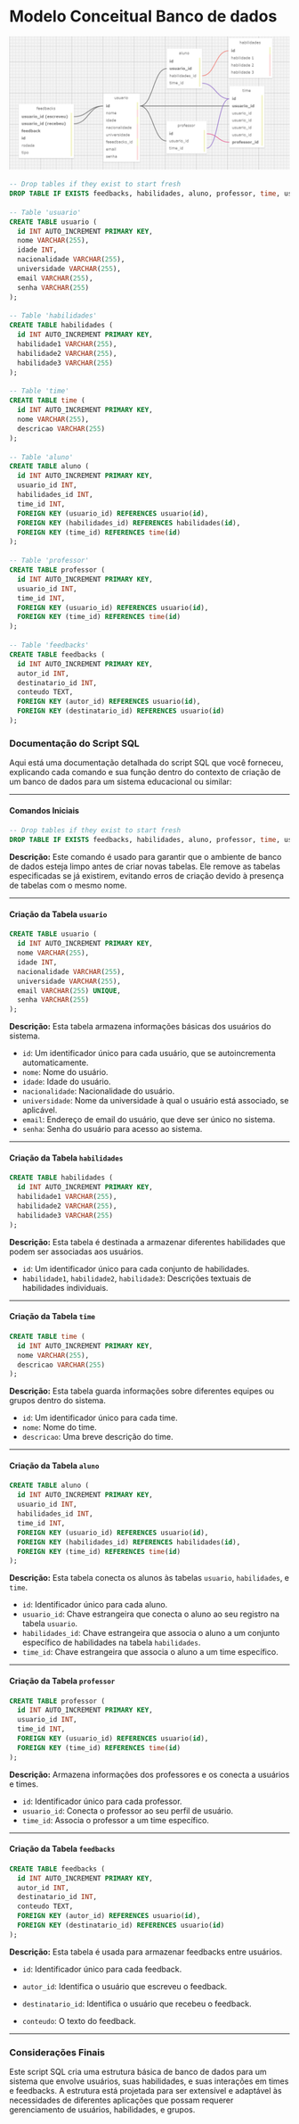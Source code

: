 # Modelo Conceitual Banco de dados
<img src="Modelo Conceitual do Banco de Dados.png">


```sql
-- Drop tables if they exist to start fresh
DROP TABLE IF EXISTS feedbacks, habilidades, aluno, professor, time, usuario;

-- Table 'usuario'
CREATE TABLE usuario (
  id INT AUTO_INCREMENT PRIMARY KEY,
  nome VARCHAR(255),
  idade INT,
  nacionalidade VARCHAR(255),
  universidade VARCHAR(255),
  email VARCHAR(255),
  senha VARCHAR(255)
);

-- Table 'habilidades'
CREATE TABLE habilidades (
  id INT AUTO_INCREMENT PRIMARY KEY,
  habilidade1 VARCHAR(255),
  habilidade2 VARCHAR(255),
  habilidade3 VARCHAR(255)
);

-- Table 'time'
CREATE TABLE time (
  id INT AUTO_INCREMENT PRIMARY KEY,
  nome VARCHAR(255),
  descricao VARCHAR(255)
);

-- Table 'aluno'
CREATE TABLE aluno (
  id INT AUTO_INCREMENT PRIMARY KEY,
  usuario_id INT,
  habilidades_id INT,
  time_id INT,
  FOREIGN KEY (usuario_id) REFERENCES usuario(id),
  FOREIGN KEY (habilidades_id) REFERENCES habilidades(id),
  FOREIGN KEY (time_id) REFERENCES time(id)
);

-- Table 'professor'
CREATE TABLE professor (
  id INT AUTO_INCREMENT PRIMARY KEY,
  usuario_id INT,
  time_id INT,
  FOREIGN KEY (usuario_id) REFERENCES usuario(id),
  FOREIGN KEY (time_id) REFERENCES time(id)
);

-- Table 'feedbacks'
CREATE TABLE feedbacks (
  id INT AUTO_INCREMENT PRIMARY KEY,
  autor_id INT,
  destinatario_id INT,
  conteudo TEXT,
  FOREIGN KEY (autor_id) REFERENCES usuario(id),
  FOREIGN KEY (destinatario_id) REFERENCES usuario(id)
);

```

### Documentação do Script SQL

Aqui está uma documentação detalhada do script SQL que você forneceu, explicando cada comando e sua função dentro do contexto de criação de um banco de dados para um sistema educacional ou similar:

---

#### Comandos Iniciais

```sql
-- Drop tables if they exist to start fresh
DROP TABLE IF EXISTS feedbacks, habilidades, aluno, professor, time, usuario;
```

**Descrição:**
Este comando é usado para garantir que o ambiente de banco de dados esteja limpo antes de criar novas tabelas. Ele remove as tabelas especificadas se já existirem, evitando erros de criação devido à presença de tabelas com o mesmo nome.

---

#### Criação da Tabela `usuario`

```sql
CREATE TABLE usuario (
  id INT AUTO_INCREMENT PRIMARY KEY,
  nome VARCHAR(255),
  idade INT,
  nacionalidade VARCHAR(255),
  universidade VARCHAR(255),
  email VARCHAR(255) UNIQUE,
  senha VARCHAR(255)
);
```

**Descrição:**
Esta tabela armazena informações básicas dos usuários do sistema. 

- `id`: Um identificador único para cada usuário, que se autoincrementa automaticamente.
- `nome`: Nome do usuário.
- `idade`: Idade do usuário.
- `nacionalidade`: Nacionalidade do usuário.
- `universidade`: Nome da universidade à qual o usuário está associado, se aplicável.
- `email`: Endereço de email do usuário, que deve ser único no sistema.
- `senha`: Senha do usuário para acesso ao sistema.

---

#### Criação da Tabela `habilidades`

```sql
CREATE TABLE habilidades (
  id INT AUTO_INCREMENT PRIMARY KEY,
  habilidade1 VARCHAR(255),
  habilidade2 VARCHAR(255),
  habilidade3 VARCHAR(255)
);
```

**Descrição:**
Esta tabela é destinada a armazenar diferentes habilidades que podem ser associadas aos usuários.

- `id`: Um identificador único para cada conjunto de habilidades.
- `habilidade1`, `habilidade2`, `habilidade3`: Descrições textuais de habilidades individuais.

---

#### Criação da Tabela `time`

```sql
CREATE TABLE time (
  id INT AUTO_INCREMENT PRIMARY KEY,
  nome VARCHAR(255),
  descricao VARCHAR(255)
);
```

**Descrição:**
Esta tabela guarda informações sobre diferentes equipes ou grupos dentro do sistema.

- `id`: Um identificador único para cada time.
- `nome`: Nome do time.
- `descricao`: Uma breve descrição do time.

---

#### Criação da Tabela `aluno`

```sql
CREATE TABLE aluno (
  id INT AUTO_INCREMENT PRIMARY KEY,
  usuario_id INT,
  habilidades_id INT,
  time_id INT,
  FOREIGN KEY (usuario_id) REFERENCES usuario(id),
  FOREIGN KEY (habilidades_id) REFERENCES habilidades(id),
  FOREIGN KEY (time_id) REFERENCES time(id)
);
```

**Descrição:**
Esta tabela conecta os alunos às tabelas `usuario`, `habilidades`, e `time`.

- `id`: Identificador único para cada aluno.
- `usuario_id`: Chave estrangeira que conecta o aluno ao seu registro na tabela `usuario`.
- `habilidades_id`: Chave estrangeira que associa o aluno a um conjunto específico de habilidades na tabela `habilidades`.
- `time_id`: Chave estrangeira que associa o aluno a um time específico.

---

#### Criação da Tabela `professor`

```sql
CREATE TABLE professor (
  id INT AUTO_INCREMENT PRIMARY KEY,
  usuario_id INT,
  time_id INT,
  FOREIGN KEY (usuario_id) REFERENCES usuario(id),
  FOREIGN KEY (time_id) REFERENCES time(id)
);
```

**Descrição:**
Armazena informações dos professores e os conecta a usuários e times.

- `id`: Identificador único para cada professor.
- `usuario_id`: Conecta o professor ao seu perfil de usuário.
- `time_id`: Associa o professor a um time específico.

---

#### Criação da Tabela `feedbacks`

```sql
CREATE TABLE feedbacks (
  id INT AUTO_INCREMENT PRIMARY KEY,
  autor_id INT,
  destinatario_id INT,
  conteudo TEXT,
  FOREIGN KEY (autor_id) REFERENCES usuario(id),
  FOREIGN KEY (destinatario_id) REFERENCES usuario(id)
);
```

**Descrição:**
Esta tabela é usada para armazenar feedbacks entre usuários.

- `id`: Identificador único para cada feedback.
- `autor_id`: Identifica o usuário que escreveu o feedback.
- `destinatario_id`: Identifica o usuário que recebeu o feedback.


- `conteudo`: O texto do feedback.

---

### Considerações Finais

Este script SQL cria uma estrutura básica de banco de dados para um sistema que envolve usuários, suas habilidades, e suas interações em times e feedbacks. A estrutura está projetada para ser extensível e adaptável às necessidades de diferentes aplicações que possam requerer gerenciamento de usuários, habilidades, e grupos.
